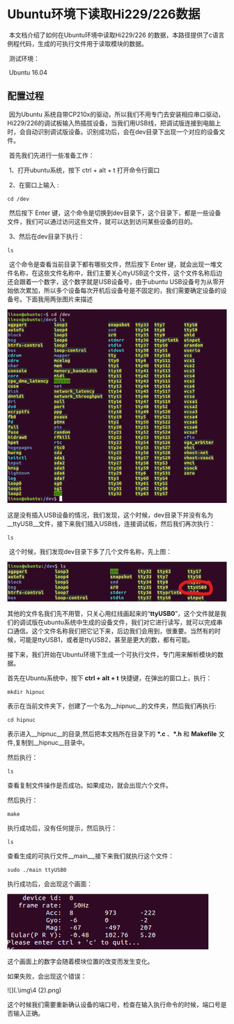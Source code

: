 # 	Ubuntu环境下读取Hi229/226数据

​	本文档介绍了如何在Ubuntu环境中读取Hi229/226 的数据，本路径提供了c语言例程代码，生成的可执行文件用于读取模块的数据。

​	测试环境：

​		Ubuntu 16.04

## 配置过程 ##

​	因为Ubuntu 系统自带CP210x的驱动，所以我们不用专门去安装相应串口驱动，Hi229/226的调试板输入热插拔设备，当我们用USB线，把调试版连接到电脑上时，会自动识别调试版设备。识别成功后，会在dev目录下出现一个对应的设备文件。

​	首先我们先进行一些准备工作：

​	1、打开ubuntu系统，按下 ctrl + alt + t 打开命令行窗口

​	2、在窗口上输入 :  

```shell
cd /dev
```

​		然后按下 Enter 键，这个命令是切换到dev目录下，这个目录下，都是一些设备文件，我们可以通过访问这些文件，就可以达到访问某些设备的目的。

​	3、然后在dev目录下执行：

```shell
ls
```

​			这个命令是查看当前目录下都有哪些文件，然后按下 Enter 键，就会出现一堆文件名称，在这些文件名称中，我们主要关心ttyUSB这个文件，这个文件名称后边还会跟着一个数字，这个数字就是USB设备号，由于ubuntu USB设备号为从零开始依次累加，所以多个设备每次开机后设备号是不固定的，我们需要确定设备的设备号。下面我用两张图片来描述

![](.\img\1.png)

这是没有插入USB设备的情况，我们发现，这个时候，dev目录下并没有名为__ttyUSB__文件，接下来我们插入USB线，连接调试板，然后我们再次执行：

```shell
ls
```

​	这个时候，我们发现dev目录下多了几个文件名称，先上图：

![](.\img\2.jpg)

其他的文件名我们先不用管，只关心用红线画起来的“__ttyUSB0__”，这个文件就是我们的调试版在ubuntu系统中生成的设备文件，我们对它进行读写，就可以完成串口通信。这个文件名称我们把它记下来，后边我们会用到，很重要。当然有的时候，可能是ttyUSB1，或者是ttyUSB2，甚至是更大的数，都有可能。

​	接下来，我们开始在Ubuntu环境下生成一个可执行文件，专门用来解析模块的数据。

首先在Ubuntu系统中，按下 __ctrl + alt + t__ 快捷键，在弹出的窗口上，执行：

```shell
mkdir hipnuc
```

表示在当前文件夹下，创建了一个名为__hipnuc__的文件夹，然后我们再执行:

```shell
cd hipnuc
```

表示进入__hipnuc__的目录,然后把本文档所在目录下的 __*.c__  、__*.h__   和  __Makefile__ 文件,复制到__hipnuc__目录中。

然后执行：

```shell
ls
```

查看复制文件操作是否成功。如果成功，就会出现六个文件。

然后执行：

```shell
make
```

执行成功后，没有任何提示，然后执行：

```shell
ls
```

查看生成的可执行文件__main__,接下来我们就执行这个文件：

```shell
sudo ./main ttyUSB0
```

 执行成功后，会出现这个画面：

![](.\img\3.png)

这个画面上的数字会随着模块位置的改变而发生变化。

如果失败，会出现这个错误：

![](.\img\4 (2).png)

这个时候我们需要重新确认设备的端口号，检查在输入执行命令的时候，端口号是否输入正确。